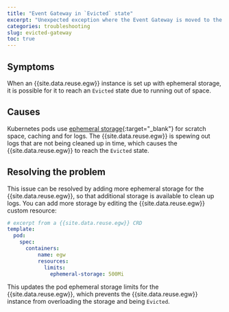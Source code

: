 ```yaml
---
title: "Event Gateway in `Evicted` state"
excerpt: "Unexpected exception where the Event Gateway is moved to the `Evicted` state."
categories: troubleshooting
slug: evicted-gateway
toc: true
---
```


## Symptoms

When an {{site.data.reuse.egw}} instance is set up with ephemeral storage, it is possible for it to reach an `Evicted` state due to running out of space.

## Causes

Kubernetes pods use [ephemeral storage](https://v1-29.docs.kubernetes.io/docs/concepts/configuration/manage-resources-containers/#resource-emphemeralstorage-consumption){:target="_blank"} for scratch space, caching and for logs. The {{site.data.reuse.egw}} is spewing out logs that are not being cleaned up in time, which causes the {{site.data.reuse.egw}} to reach the `Evicted` state.

## Resolving the problem

This issue can be resolved by adding more ephemeral storage for the {{site.data.reuse.egw}}, so that additional storage is available to clean up logs. You can add more storage by editing the {{site.data.reuse.egw}} custom resource:

```yaml
# excerpt from a {{site.data.reuse.egw}} CRD 
template:
  pod:
    spec:
      containers:
          name: egw
          resources:
            limits:
              ephemeral-storage: 500Mi
```

This updates the pod ephemeral storage limits for the {{site.data.reuse.egw}}, which prevents the {{site.data.reuse.egw}} instance from overloading the storage and being `Evicted`.